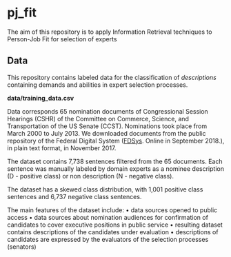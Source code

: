 # pj_fit
The aim of this repository is to apply Information Retrieval techniques to Person-Job Fit for selection of experts


## Data
 
This repository contains labeled data for the classification of *descriptions* containing demands and abilities in expert selection processes.

**data/training_data.csv**

Data corresponds 65 nomination documents of Congressional Session Hearings (CSHR) of the Committee on Commerce, Science, and Transportation of the US Senate (CCST). Nominations took place from March 2000 to July 2013. We downloaded documents from the public repository of the Federal Digital System \([FDSys](http://www.gpo.gov/fdsysinfo/aboutfdsys.htm). Online in September 2018.\), in plain text format, in November 2017. 

The dataset contains 7,738 sentences filtered from the 65 documents. Each sentence was manually labeled by domain experts as a nominee description (D - positive class) or non description (N - negative class).

The dataset has a skewed class distribution, with 1,001 positive class sentences and 6,737 negative class sentences.


The main features of the dataset include:
• data sources opened to public access
• data sources about nomination audiences for confirmation of candidates to cover executive positions in public service
• resulting dataset contains descriptions of the candidates under evaluation
• descriptions of candidates are expressed by the evaluators of the selection processes (senators)
